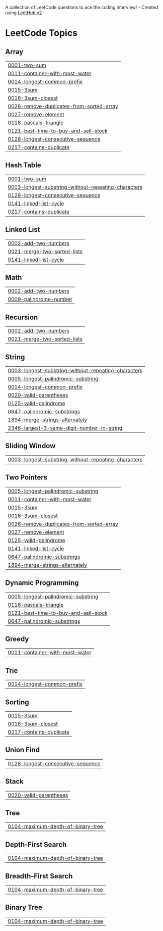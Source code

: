 A collection of LeetCode questions to ace the coding interview! - Created using [LeetHub v2](https://github.com/arunbhardwaj/LeetHub-2.0)
<!---LeetCode Topics Start-->
# LeetCode Topics
## Array
|  |
| ------- |
| [0001-two-sum](https://github.com/motinhapro/Leetcode/tree/master/0001-two-sum) |
| [0011-container-with-most-water](https://github.com/motinhapro/Leetcode/tree/master/0011-container-with-most-water) |
| [0014-longest-common-prefix](https://github.com/motinhapro/Leetcode/tree/master/0014-longest-common-prefix) |
| [0015-3sum](https://github.com/motinhapro/Leetcode/tree/master/0015-3sum) |
| [0016-3sum-closest](https://github.com/motinhapro/Leetcode/tree/master/0016-3sum-closest) |
| [0026-remove-duplicates-from-sorted-array](https://github.com/motinhapro/Leetcode/tree/master/0026-remove-duplicates-from-sorted-array) |
| [0027-remove-element](https://github.com/motinhapro/Leetcode/tree/master/0027-remove-element) |
| [0118-pascals-triangle](https://github.com/motinhapro/Leetcode/tree/master/0118-pascals-triangle) |
| [0121-best-time-to-buy-and-sell-stock](https://github.com/motinhapro/Leetcode/tree/master/0121-best-time-to-buy-and-sell-stock) |
| [0128-longest-consecutive-sequence](https://github.com/motinhapro/Leetcode/tree/master/0128-longest-consecutive-sequence) |
| [0217-contains-duplicate](https://github.com/motinhapro/Leetcode/tree/master/0217-contains-duplicate) |
## Hash Table
|  |
| ------- |
| [0001-two-sum](https://github.com/motinhapro/Leetcode/tree/master/0001-two-sum) |
| [0003-longest-substring-without-repeating-characters](https://github.com/motinhapro/Leetcode/tree/master/0003-longest-substring-without-repeating-characters) |
| [0128-longest-consecutive-sequence](https://github.com/motinhapro/Leetcode/tree/master/0128-longest-consecutive-sequence) |
| [0141-linked-list-cycle](https://github.com/motinhapro/Leetcode/tree/master/0141-linked-list-cycle) |
| [0217-contains-duplicate](https://github.com/motinhapro/Leetcode/tree/master/0217-contains-duplicate) |
## Linked List
|  |
| ------- |
| [0002-add-two-numbers](https://github.com/motinhapro/Leetcode/tree/master/0002-add-two-numbers) |
| [0021-merge-two-sorted-lists](https://github.com/motinhapro/Leetcode/tree/master/0021-merge-two-sorted-lists) |
| [0141-linked-list-cycle](https://github.com/motinhapro/Leetcode/tree/master/0141-linked-list-cycle) |
## Math
|  |
| ------- |
| [0002-add-two-numbers](https://github.com/motinhapro/Leetcode/tree/master/0002-add-two-numbers) |
| [0009-palindrome-number](https://github.com/motinhapro/Leetcode/tree/master/0009-palindrome-number) |
## Recursion
|  |
| ------- |
| [0002-add-two-numbers](https://github.com/motinhapro/Leetcode/tree/master/0002-add-two-numbers) |
| [0021-merge-two-sorted-lists](https://github.com/motinhapro/Leetcode/tree/master/0021-merge-two-sorted-lists) |
## String
|  |
| ------- |
| [0003-longest-substring-without-repeating-characters](https://github.com/motinhapro/Leetcode/tree/master/0003-longest-substring-without-repeating-characters) |
| [0005-longest-palindromic-substring](https://github.com/motinhapro/Leetcode/tree/master/0005-longest-palindromic-substring) |
| [0014-longest-common-prefix](https://github.com/motinhapro/Leetcode/tree/master/0014-longest-common-prefix) |
| [0020-valid-parentheses](https://github.com/motinhapro/Leetcode/tree/master/0020-valid-parentheses) |
| [0125-valid-palindrome](https://github.com/motinhapro/Leetcode/tree/master/0125-valid-palindrome) |
| [0647-palindromic-substrings](https://github.com/motinhapro/Leetcode/tree/master/0647-palindromic-substrings) |
| [1894-merge-strings-alternately](https://github.com/motinhapro/Leetcode/tree/master/1894-merge-strings-alternately) |
| [2346-largest-3-same-digit-number-in-string](https://github.com/motinhapro/Leetcode/tree/master/2346-largest-3-same-digit-number-in-string) |
## Sliding Window
|  |
| ------- |
| [0003-longest-substring-without-repeating-characters](https://github.com/motinhapro/Leetcode/tree/master/0003-longest-substring-without-repeating-characters) |
## Two Pointers
|  |
| ------- |
| [0005-longest-palindromic-substring](https://github.com/motinhapro/Leetcode/tree/master/0005-longest-palindromic-substring) |
| [0011-container-with-most-water](https://github.com/motinhapro/Leetcode/tree/master/0011-container-with-most-water) |
| [0015-3sum](https://github.com/motinhapro/Leetcode/tree/master/0015-3sum) |
| [0016-3sum-closest](https://github.com/motinhapro/Leetcode/tree/master/0016-3sum-closest) |
| [0026-remove-duplicates-from-sorted-array](https://github.com/motinhapro/Leetcode/tree/master/0026-remove-duplicates-from-sorted-array) |
| [0027-remove-element](https://github.com/motinhapro/Leetcode/tree/master/0027-remove-element) |
| [0125-valid-palindrome](https://github.com/motinhapro/Leetcode/tree/master/0125-valid-palindrome) |
| [0141-linked-list-cycle](https://github.com/motinhapro/Leetcode/tree/master/0141-linked-list-cycle) |
| [0647-palindromic-substrings](https://github.com/motinhapro/Leetcode/tree/master/0647-palindromic-substrings) |
| [1894-merge-strings-alternately](https://github.com/motinhapro/Leetcode/tree/master/1894-merge-strings-alternately) |
## Dynamic Programming
|  |
| ------- |
| [0005-longest-palindromic-substring](https://github.com/motinhapro/Leetcode/tree/master/0005-longest-palindromic-substring) |
| [0118-pascals-triangle](https://github.com/motinhapro/Leetcode/tree/master/0118-pascals-triangle) |
| [0121-best-time-to-buy-and-sell-stock](https://github.com/motinhapro/Leetcode/tree/master/0121-best-time-to-buy-and-sell-stock) |
| [0647-palindromic-substrings](https://github.com/motinhapro/Leetcode/tree/master/0647-palindromic-substrings) |
## Greedy
|  |
| ------- |
| [0011-container-with-most-water](https://github.com/motinhapro/Leetcode/tree/master/0011-container-with-most-water) |
## Trie
|  |
| ------- |
| [0014-longest-common-prefix](https://github.com/motinhapro/Leetcode/tree/master/0014-longest-common-prefix) |
## Sorting
|  |
| ------- |
| [0015-3sum](https://github.com/motinhapro/Leetcode/tree/master/0015-3sum) |
| [0016-3sum-closest](https://github.com/motinhapro/Leetcode/tree/master/0016-3sum-closest) |
| [0217-contains-duplicate](https://github.com/motinhapro/Leetcode/tree/master/0217-contains-duplicate) |
## Union Find
|  |
| ------- |
| [0128-longest-consecutive-sequence](https://github.com/motinhapro/Leetcode/tree/master/0128-longest-consecutive-sequence) |
## Stack
|  |
| ------- |
| [0020-valid-parentheses](https://github.com/motinhapro/Leetcode/tree/master/0020-valid-parentheses) |
## Tree
|  |
| ------- |
| [0104-maximum-depth-of-binary-tree](https://github.com/motinhapro/Leetcode/tree/master/0104-maximum-depth-of-binary-tree) |
## Depth-First Search
|  |
| ------- |
| [0104-maximum-depth-of-binary-tree](https://github.com/motinhapro/Leetcode/tree/master/0104-maximum-depth-of-binary-tree) |
## Breadth-First Search
|  |
| ------- |
| [0104-maximum-depth-of-binary-tree](https://github.com/motinhapro/Leetcode/tree/master/0104-maximum-depth-of-binary-tree) |
## Binary Tree
|  |
| ------- |
| [0104-maximum-depth-of-binary-tree](https://github.com/motinhapro/Leetcode/tree/master/0104-maximum-depth-of-binary-tree) |
<!---LeetCode Topics End-->